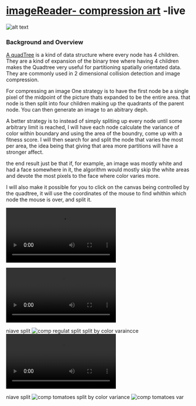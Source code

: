 # [imageReader- compression art](https://imagereader.herokuapp.com/) -live
![alt text](https://res.cloudinary.com/flyakite/image/upload/v1512363891/download_2_zloy9n.png)
### Background and Overview

[A quadTree](https://en.wikipedia.org/wiki/Quadtree) is a kind of data structure where every node has 4 children. They are a kind of expansion of the binary tree where having 4 children makes the Quadtree very useful for partitioning spatially orientated data. They are commonly used in 2 dimensional collision detection and image compression.

For compressing an image One strategy is to have the first node be a single pixel of the midpoint of the picture thats expanded to be the entire area. that node is then split into four children making up the quadrants of the parent node. You can then generate an image to an abitrary deph.

A better strategy is to instead of simply spliting up every node until some arbitrary limit is reached, I will have each node calculate the variance of color within boundary and using the area of the boundry, come up with a fitness score. I will then search for and split the node that varies the most per area, the idea being that giving that area more partitions will have a stronger affect.

the end result just be that if, for example, an image was mostly white and had a face somewhere in it, the algorithm would mostly skip the white areas and devote the most pixels to the face where color varies more. 

I will also make it possible for you to click on the canvas being controlled by the quadtree, it will use the coordinates of the mouse to find whithin which node the mouse is over, and split it. 

![text with variance split](http://res.cloudinary.com/flyakite/video/upload/v1514432579/war_tlxpkw.mp4)

![whitespace with variance split](http://res.cloudinary.com/flyakite/video/upload/v1514432579/flowersquarevar_ifiwtu.mp4)

niave split
![comp regulat split](http://res.cloudinary.com/flyakite/video/upload/v1514432760/stones-6_r4xn65.gif)
split by color varaincce
![comp var split](http://res.cloudinary.com/flyakite/video/upload/v1514432585/smalcircle_igtpua.mp4)

niave split
![comp tomatoes](http://res.cloudinary.com/flyakite/image/upload/v1514431822/quadtreeorder_hhttov.png) 
split by color variance
![comp tomatoes var](http://res.cloudinary.com/flyakite/image/upload/v1514431820/quadtree_by_var_yzpqdc.png)

